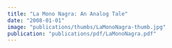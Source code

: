 ```yaml
---
title: "La Mono Nagra: An Analog Tale"
date: "2008-01-01"
image: "publications/thumbs/LaMonoNagra-thumb.jpg"
publication: "publications/pdf/LaMonoNagra.pdf"
---
```

